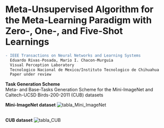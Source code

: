 
# Meta-Unsupervised Algorithm for the Meta-Learning Paradigm with Zero-, One-, and Five-Shot Learnings


```diff
- IEEE Transactions on Neural Networks and Learning Systems
  Eduardo Rivas-Posada, Mario I. Chacon-Murguia
  Visual Perception Laboratory
  Tecnologico Nacional de Mexico/Instituto Tecnologico de Chihuahua
  Paper under review
```
**Task Generation Scheme**
<br/>Meta- and Base-Tasks Generation Scheme for the Mini-ImageNet and Caltech-UCSD Birds-200-2011 (CUB) datasets


**Mini-ImageNet dataset**
![tabla_Mini_ImageNet](https://user-images.githubusercontent.com/101822861/158887376-d1e98a8a-ed06-45a0-bef4-7bb9445c9776.svg)


**<br/>CUB dataset**
![tabla_CUB](https://user-images.githubusercontent.com/101822861/158886820-3fd33ab7-22a0-46d6-9e9d-800976328ff7.svg)

